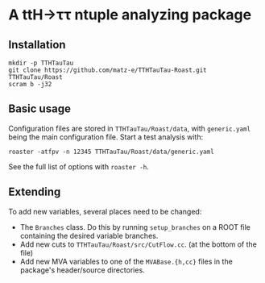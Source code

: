 # A ttH→ττ ntuple analyzing package

## Installation

    mkdir -p TTHTauTau
    git clone https://github.com/matz-e/TTHTauTau-Roast.git TTHTauTau/Roast
    scram b -j32

## Basic usage

Configuration files are stored in `TTHTauTau/Roast/data`,
with `generic.yaml` being the main configuration file.
Start a test analysis with:

    roaster -atfpv -n 12345 TTHTauTau/Roast/data/generic.yaml

See the full list of options with `roaster -h`.

## Extending

To add new variables, several places need to be changed:

* The `Branches` class.  Do this by running `setup_branches` on a ROOT file
  containing the desired variable branches.
* Add new cuts to `TTHTauTau/Roast/src/CutFlow.cc`. (at the bottom of the
  file)
* Add new MVA variables to one of the `MVABase.{h,cc}` files in the package's
  header/source directories.

